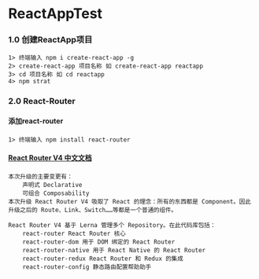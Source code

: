 # ReactAppTest

### 1.0 创建ReactApp项目
    1> 终端输入 npm i create-react-app -g
    2> create-react-app 项目名称 如 create-react-app reactapp
    3> cd 项目名称 如 cd reactapp
    4> npm strat

### 2.0 React-Router
#### 添加react-router
    1> 终端输入 npm install react-router
#### <a href="https://github.com/react-translate-team/react-router-CN">React Router V4 中文文档</a>
    本次升级的主要变更有：
        声明式 Declarative
        可组合 Composability
    本次升级 React Router V4 吸取了 React 的理念：所有的东西都是 Component。因此 升级之后的 Route、Link、Switch……等都是一个普通的组件。

    React Router V4 基于 Lerna 管理多个 Repository。在此代码库包括：
        react-router React Router 核心
        react-router-dom 用于 DOM 绑定的 React Router
        react-router-native 用于 React Native 的 React Router
        react-router-redux React Router 和 Redux 的集成
        react-router-config 静态路由配置帮助助手

